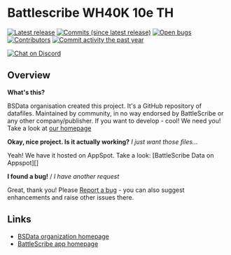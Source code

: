 Battlescribe WH40K 10e TH
==================

[![Latest release](https://img.shields.io/github/release/3xbun/bsdata-wh40k-10e-th.svg?style=flat-square)](https://github.com/3xbun/bsdata-wh40k-10e-th/releases/latest)
[![Commits (since latest release)](https://img.shields.io/github/commits-since/3xbun/bsdata-wh40k-10e-th/latest.svg?style=flat-square)](https://github.com/3xbun/bsdata-wh40k-10e-th/releases)
[![Open bugs](https://img.shields.io/github/issues/3xbun/bsdata-wh40k-10e-th/bug.svg?style=flat-square&label=bugs)](https://github.com/3xbun/bsdata-wh40k-10e-th/issues?q=is%3Aissue+is%3Aopen+label%3Abug)
[![Contributors](https://img.shields.io/github/contributors/3xbun/bsdata-wh40k-10e-th.svg?style=flat-square)](https://github.com/3xbun/bsdata-wh40k-10e-th/graphs/contributors)
[![Commit activity the past year](https://img.shields.io/github/commit-activity/y/3xbun/bsdata-wh40k-10e-th.svg?style=flat-square)](https://github.com/3xbun/bsdata-wh40k-10e-th/pulse/monthly)

[![Chat on Discord](https://img.shields.io/discord/1140872301659832393.svg?logo=discord&style=popout-square)](https://www.bsdata.net/discord)

## Overview ##

__What's this?__

BSData organisation created this project. It's a GitHub repository of datafiles.
Maintained by community, in no way endorsed by BattleScribe or any other company/publisher. If you want
to develop - cool! We need you! Take a look at [our homepage][BSData.net]

__Okay, nice project. Is it actually working?__ _I just want those files..._

Yeah! We have it hosted on AppSpot. Take a look: [BattleScribe Data on Appspot][]

__I found a bug!__ / *I have another request*

Great, thank you! Please [Report a bug][bug report] - you can also suggest enhancements and raise other issues there.

## Links ##

* [BSData organization homepage][BSData.net]
* [BattleScribe app homepage](https://www.battlescribe.net/)

[BSData.net]: https://www.bsdata.net/
[bug report]: https://github.com/BSData/TemplateDataRepo/issues/new/choose

